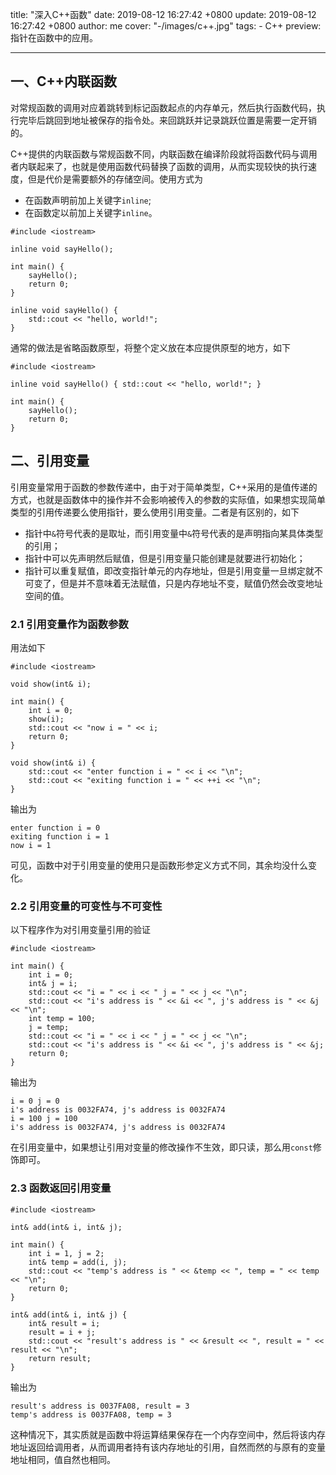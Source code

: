 title: "深入C++函数"
date: 2019-08-12 16:27:42 +0800
update: 2019-08-12 16:27:42 +0800
author: me
cover: "-/images/c++.jpg"
tags:
    - C++
preview: 指针在函数中的应用。

---

## 一、C++内联函数

对常规函数的调用对应着跳转到标记函数起点的内存单元，然后执行函数代码，执行完毕后跳回到地址被保存的指令处。来回跳跃并记录跳跃位置是需要一定开销的。

C++提供的内联函数与常规函数不同，内联函数在编译阶段就将函数代码与调用者内联起来了，也就是使用函数代码替换了函数的调用，从而实现较快的执行速度，但是代价是需要额外的存储空间。使用方式为

+ 在函数声明前加上关键字`inline`;
+ 在函数定以前加上关键字`inline`。

```
#include <iostream>

inline void sayHello();

int main() {
	sayHello();
	return 0;
}

inline void sayHello() {
	std::cout << "hello, world!";
}
```

通常的做法是省略函数原型，将整个定义放在本应提供原型的地方，如下

```
#include <iostream>

inline void sayHello() { std::cout << "hello, world!"; }

int main() {
	sayHello();
	return 0;
}
```

## 二、引用变量

引用变量常用于函数的参数传递中，由于对于简单类型，C++采用的是值传递的方式，也就是函数体中的操作并不会影响被传入的参数的实际值，如果想实现简单类型的引用传递要么使用指针，要么使用引用变量。二者是有区别的，如下

+ 指针中`&`符号代表的是取址，而引用变量中`&`符号代表的是声明指向某具体类型的引用；
+ 指针中可以先声明然后赋值，但是引用变量只能创建是就要进行初始化；
+ 指针可以重复赋值，即改变指针单元的内存地址，但是引用变量一旦绑定就不可变了，但是并不意味着无法赋值，只是内存地址不变，赋值仍然会改变地址空间的值。

### 2.1 引用变量作为函数参数

用法如下

```
#include <iostream>

void show(int& i);

int main() {
	int i = 0;
	show(i);
	std::cout << "now i = " << i;
	return 0;
}

void show(int& i) {
	std::cout << "enter function i = " << i << "\n";
	std::cout << "exiting function i = " << ++i << "\n";
}
```

输出为

```
enter function i = 0
exiting function i = 1
now i = 1
```

可见，函数中对于引用变量的使用只是函数形参定义方式不同，其余均没什么变化。

### 2.2 引用变量的可变性与不可变性

以下程序作为对引用变量引用的验证

```
#include <iostream>

int main() {
	int i = 0;
	int& j = i;
	std::cout << "i = " << i << " j = " << j << "\n";
	std::cout << "i's address is " << &i << ", j's address is " << &j << "\n";
	int temp = 100;
	j = temp;
	std::cout << "i = " << i << " j = " << j << "\n";
	std::cout << "i's address is " << &i << ", j's address is " << &j;
	return 0;
}
```

输出为

```
i = 0 j = 0
i's address is 0032FA74, j's address is 0032FA74
i = 100 j = 100
i's address is 0032FA74, j's address is 0032FA74
```

在引用变量中，如果想让引用对变量的修改操作不生效，即只读，那么用`const`修饰即可。


### 2.3 函数返回引用变量

```
#include <iostream>

int& add(int& i, int& j);

int main() {
	int i = 1, j = 2;
	int& temp = add(i, j);
	std::cout << "temp's address is " << &temp << ", temp = " << temp << "\n";
	return 0;
}

int& add(int& i, int& j) {
	int& result = i;
	result = i + j;
	std::cout << "result's address is " << &result << ", result = " << result << "\n";
	return result;
}
```

输出为

```
result's address is 0037FA08, result = 3
temp's address is 0037FA08, temp = 3
```

这种情况下，其实质就是函数中将运算结果保存在一个内存空间中，然后将该内存地址返回给调用者，从而调用者持有该内存地址的引用，自然而然的与原有的变量地址相同，值自然也相同。